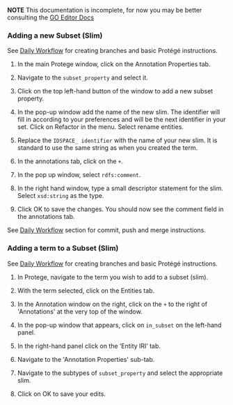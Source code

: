 **NOTE** This documentation is incomplete, for now you may be better consulting the [GO Editor Docs](http://wiki.geneontology.org/index.php/Ontology_Editing_Guide)

### Adding a new Subset (Slim)

See [Daily Workflow](DailyWorkflow.md) for creating branches and basic Protégé instructions. 

1.	In the main Protege window, click on the Annotation Properties tab.

2.	Navigate to the ```subset_property``` and select it.

3.	Click on the top left-hand button of the window to add a new subset property.

4.	In the pop-up window add the name of the new slim. The identifier will fill in according to your preferences and will be the next identifier in your set. Click on Refactor in the menu. Select rename entities.

5.	Replace the ```IDSPACE_ identifier``` with the name of your new slim. It is standard to use the same string as when you created the term.

6.	In the annotations tab, click on the ```+```. 

7.	In the pop up window, select ```rdfs:comment```.

8.	In the right hand window, type a small descriptor statement for the slim. Select ```xsd:string``` as the type.

9.	Click OK to save the changes. You should now see the comment field in the annotations tab.

See [Daily Workflow](DailyWorkflow.md) section for commit, push and merge instructions. 

### Adding a term to a Subset (Slim)

See [Daily Workflow](DailyWorkflow.md) for creating branches and basic Protégé instructions. 

1. In Protege, navigate to the term you wish to add to a subset (slim).

2.	With the term selected, click on the Entities tab.

3.	In the Annotation window on the right, click on the ```+``` to the right of 'Annotations' at the very top of the window.

4.	In the pop-up window that appears, click on ```in_subset``` on the left-hand panel. 

5.	In the right-hand panel click on the ‘Entity IRI’ tab. 

6. Navigate to the 'Annotation Properties' sub-tab.

7.	Navigate to the subtypes of ```subset_property``` and select the appropriate slim.

8.	Click on OK to save your edits.
